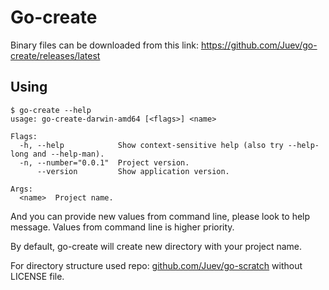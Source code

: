 # Go-create

Binary files can be downloaded from this link:
https://github.com/Juev/go-create/releases/latest

## Using

	$ go-create --help
    usage: go-create-darwin-amd64 [<flags>] <name>

    Flags:
      -h, --help            Show context-sensitive help (also try --help-long and --help-man).
      -n, --number="0.0.1"  Project version.
          --version         Show application version.

    Args:
      <name>  Project name.

And you can provide new values from command line, please look to help message. Values from command line is higher priority.

By default, go-create will create new directory with your project name.

For directory structure used repo: [github.com/Juev/go-scratch](https://github.com/Juev/go-scratch) without LICENSE file.

